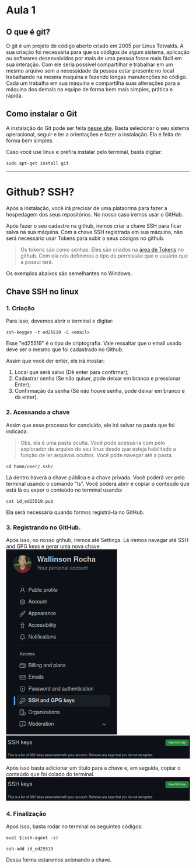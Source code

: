# Aula 1

## O que é git?
O git é um projeto de código aberto criado em 2005 por Linus Totvalds. A sua criação foi necessária para que os códigos de algum sistema, aplicação ou softwares desenvolvidos por mais de uma pessoa fosse mais fácil em sua interação. Com ele seria possível compartilhar e trabalhar em um mesmo arquivo sem a necessidade da pessoa estar presente no local trabalhando na mesma maquina e fazendo longas manutenções no código. Cada um trabalha em sua máquina e compartilha suas alterações para a máquina dos demais na equipe de forma bem mais simples, prática e rápida.

## Como instalar o Git
A instalação do Git pode ser feita [nesse site](https://git-scm.com/downloads). Basta selecionar o seu sistema operacional, seguir e ler a orientações e fazer a instalação. Ela é feita de forma bem simples.

Caso você use linux e prefira instalar pelo terminal, basta digitar:
```
sudo apt-get install git
```

---

# Github? SSH?
Após a instalação, você irá precisar de uma plataorma para fazer a hospedagem dos seus repositórios. No nosso caso iremos usar o GitHub.

Após fazer o seu cadastro na github, iremos criar a chave SSH para ficar salva na sua máquina. Com a chave SSH registrada em sua máquina, não será necessário usar Tokens para subir o seus códigos no github.
> Os tokens são como senhas. Eles são criados na [área de Tokens](https://github.com/settings/tokens) no github. Com ela nós definimos o tipo de permissão que o usuário que a possui terá.

Os exemplos abaixos são semelhantes no Windows.

## Chave SSH no linux

### 1. Criação
Para isso, devemos abrir o terminal e digitar:
```
ssh-keygen -t ed25519 -C <email>
```
Esse "ed25519" é o tipo de criptografia. Vale ressaltar que o email usado deve ser o mesmo que foi cadastrado no Github.

Assim que você der enter, ele irá mostar:
1. Local que será salvo (Dê enter para confirmar);
2. Cadastrar senha (Se não quiser, pode deixar em branco e pressionar Enter);
3. Confirmação da senha (Se não houve senha, pode deixar em branco e da enter).

### 2. Acessando a chave

Assim que esse processo for concluído, ele irá salvar na pasta que foi indicada.
> Obs, ela é uma pasta oculta. Você pode acessá-la com pelo explorador de arquivo do seu linux desde que esteja habilitado a função de ler arquivos ocultos.
Você pode navegar até a pasta.
```
cd home/user/.ssh/
```

Lá dentro haverá a chave pública e a chave privada. Você poderá ver pelo terminal usando o comando "ls".
Você poderá abrir e copiar o conteúdo que está lá ou expor o conteúdo no terminal usando:
```
cat id_ed25519.pub
```
Ela será necessária quando formos registrá-la no GitHub.

### 3. Registrando no GitHub.
Após isso, no nosso github, iremos até Settings. Lá iremos navegar até SSH and GPG keys e gerar uma nova chave.
![Demonstração de onde está a parte de SSH](./Fotos/ssh.png)
![Área para adicionar a nova chave](./Fotos/ssh2.png)

Após isso basta adicionar um título para a chave e, em seguida, copiar o conteúdo que foi colado do terminal.
![Área de título e área para o conteúdo criptografado](./Fotos/ssh2.png)

### 4. Finalização
Apoś isso, basta rodar no terminal os seguintes códigos:
```
eval $(ssh-agent -s)
```
```
ssh-add id_ed25519
```

Dessa forma estaremos acionando a chave.